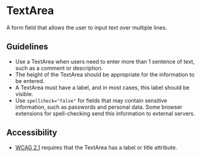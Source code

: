 <!-- @license CC0-1.0 -->

# TextArea

A form field that allows the user to input text over multiple lines.

## Guidelines

- Use a TextArea when users need to enter more than 1 sentence of text, such as a comment or description.
- The height of the TextArea should be appropriate for the information to be entered.
- A TextArea must have a label, and in most cases, this label should be visible.
- Use `spellcheck="false"` for fields that may contain sensitive information, such as passwords and personal data.
  Some browser extensions for spell-checking send this information to external servers.

## Accessibility

- [WCAG 2.1](https://www.w3.org/WAI/WCAG21/Techniques/html/H91.html) requires that the TextArea has a label or title attribute.
